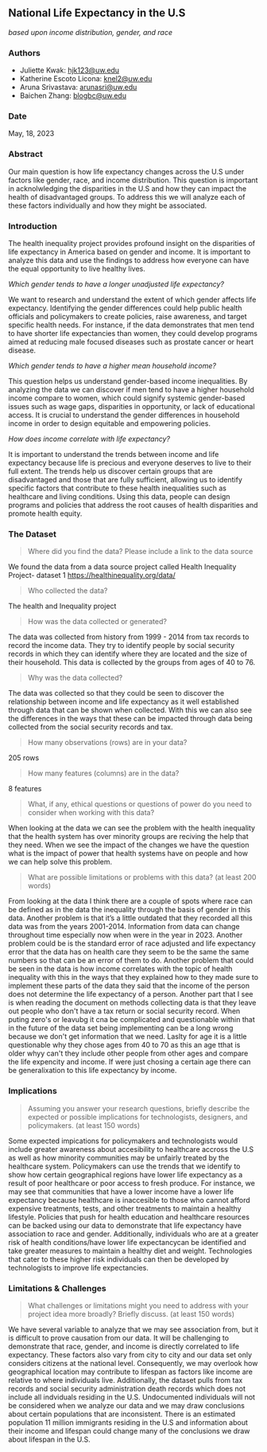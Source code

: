 
## National Life Expectancy in the U.S
 
 *based upon income distribution, gender, and race*


### Authors

* Juliette Kwak: hjk123@uw.edu
* Katherine Escoto Licona: knel2@uw.edu
* Aruna Srivastava: arunasri@uw.edu 
* Baichen Zhang: blogbc@uw.edu

### Date

May, 18, 2023

### Abstract

Our main question is how life expectancy changes across the U.S under factors like gender, race, and income distribution. This question is important in acknolwledging the disparities in the U.S and how they can impact the health of disadvantaged groups. To address this we will analyze each of these factors individually and how they might be associated. 


### Introduction  

The health inequality project provides profound insight on the disparities of life expectancy in America based on gender and income. It is important to analyze this data and use the findings to address how everyone can have the equal opportunity to live healthy lives.

_Which gender tends to have a longer unadjusted life expectancy?_

We want to research and understand the extent of which gender affects life expectancy. Identifying the gender differences could help public health officials and policymakers to create policies, raise awareness, and target specific health needs. For instance, if the data demonstrates that men tend to have shorter life expectancies than women, they could develop programs aimed at reducing male focused diseases such as prostate cancer or heart disease. 


_Which gender tends to have a higher mean household income?_

This question helps us understand gender-based income inequalities. By analyzing the data we can discover if men tend to have a higher household income compare to women, which could signify systemic gender-based issues such as wage gaps, disparities in opportunity, or lack of educational access. It is crucial to understand the gender differences in household income in order to design equitable and empowering policies. 

_How does income correlate with life expectancy?_

It is important to understand the trends between income and life expectancy because life is precious and everyone deserves to live to their full extent. The trends help us discover certain groups that are disadvantaged and those that are fully sufficient, allowing us to identify specific factors that contribute to these health inequalities such as healthcare and living conditions. Using this data, people can design programs and policies that address the root causes of health disparities and promote health equity. 


### The Dataset

> Where did you find the data? Please include a link to the data source 

We found the data from a data source project called Health Inequality Project- dataset 1 
https://healthinequality.org/data/ 


> Who collected the data?

  The health and Inequality project
  
> How was the data collected or generated?

The data was collected from history from 1999 - 2014 from tax records to record the income data. They try to identify people by social security records in which they can identify where they are located and the size of their household. This data is collected by the groups from ages of 40 to 76.

> Why was the data collected? 

 The data was collected so that they could be seen to discover the relationship between income and life expectancy as it well established through data that can be shown when collected. With this we can also see the differences in the ways that these can be impacted through data being collected from the social security records and tax.

>How many observations (rows) are in your data?

205 rows  

> How many features (columns) are in the data?  

8 features

> What, if any, ethical questions or questions of power do you need to consider when working with this data?  

When looking at the data we can see the problem with the health inequality that the health system has over minority groups are reciving the help that they need. When we see the impact of the changes we have the question what is the impact of power that health systems have on people and how we can help solve this problem. 
> What are possible limitations or problems with this data?   (at least 200 words)

From looking at the data I think there are a couple of spots where race can be defined as in the data the inequality through the basis of gender in this data. Another problem is that it’s a little outdated that they recorded all this data was from the years 2001-2014. Information from data can change throughout time especially now when were in the year in 2023. Another problem could be is the standard error of race adjusted and life expectancy error that the data has on health care they seem to be the same the same numbers so that can be an error of them to do. Another problem that could be seen in the data is how income correlates with the topic of health inequality with this in the ways that they explained how to they made sure to implement these parts of the data they said that the income of the person does not determine the life expectancy of a person. Another part that I see is when reading the document on methods collecting data is that they leave out people who don't have a tax return or social security record. When puting zero's or leavubg it cna be complicated and questionable within that in the future of the data set being implementing can be a long wrong because we don't get information that we need. Laslty for age it is a little questionable why they chose ages from 40 to 70 as this an age tthat is older whyy can't they include other people from other ages and compare the life expencity and income. If were just chosing a certain age there can be generalixation to this life expectancy by income.  

### Implications

> Assuming you answer your research questions, briefly describe the expected or possible implications for technologists, designers, and policymakers. (at least 150 words)

Some expected impications for policymakers and technologists would include greater awareness about accesibility to healthcare accross the U.S as well as how minority communities may be unfairly treated by the healthcare system. Policymakers can use the trends that we identify to show how certain geographical regions have lower life expectancy as a result of poor healthcare or poor access to fresh produce. For instance, we may see that communities that have a lower income have a lower life expectancy because healthcare is inaccesible to those who cannot afford expensive treatments, tests, and other treatments to maintain a healthy lifestyle. Policies that push for health education and healthcare resources can be backed using our data to demonstrate that life expectancy have association to race and gender. Additionally, individuals who are at a greater risk of health conditions/have lower life expectancycan be identified and take greater measures to maintain a healthy diet and weight. Technologies that cater to these higher risk individuals can then be developed by technologists to improve life expectancies. 

### Limitations & Challenges

>What challenges or limitations might you need to address with your project idea more broadly? Briefly discuss. (at least 150 words)

We have several variable to analyze that we may see association from, but it is difficult to prove causation from our data. It will be challenging to demonstrate that race, gender, and income is directly correlated to life expectancy. These factors also vary from city to city and our data set only considers citizens at the national level. Consequently, we may overlook how geographical location may contribute to lifespan as factors like income are relative to where individuals live. Additionally, the dataset pulls from tax records and social security administration death records which does not include all indviduals residing in the U.S. Undocumented individuals will not be considered when we analyze our data and we may draw conclusions about certain populations that are inconsistent. There is an estimated population 11 million immigrants residing in the U.S and information about their income and lifespan could change many of the conclusions we draw about lifespan in the U.S. 
